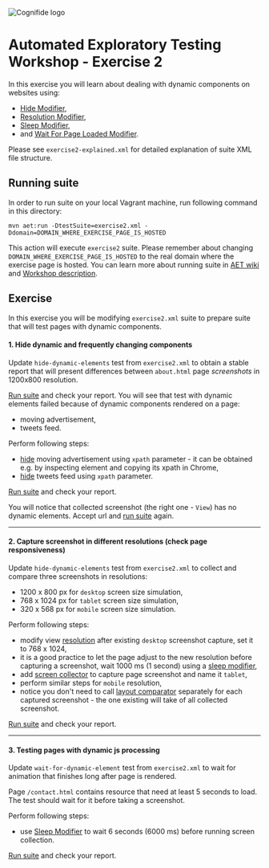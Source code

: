 ![Cognifide logo](http://cognifide.github.io/images/cognifide-logo.png)

# Automated Exploratory Testing Workshop - Exercise 2

In this exercise you will learn about dealing with dynamic components on websites using:

* [Hide Modifier](https://github.com/Cognifide/aet/wiki/HideModifier),
* [Resolution Modifier](https://github.com/Cognifide/aet/wiki/ResolutionModifier),
* [Sleep Modifier](https://github.com/Cognifide/aet/wiki/SleepModifier),
* and [Wait For Page Loaded Modifier](https://github.com/Cognifide/aet/wiki/WaitForPageLoadedModifier).

Please see `exercise2-explained.xml` for detailed explanation of suite XML file structure.

## Running suite
In order to run suite on your local Vagrant machine, run following command in this directory:

`mvn aet:run -DtestSuite=exercise2.xml -Ddomain=DOMAIN_WHERE_EXERCISE_PAGE_IS_HOSTED`

This action will execute `exercise2` suite. 
Please remember about changing `DOMAIN_WHERE_EXERCISE_PAGE_IS_HOSTED` to the real domain where the exercise page is hosted.
You can learn more about running suite in [AET wiki](https://github.com/Cognifide/aet/wiki/RunningSuite) and [Workshop description](https://github.com/Skejven/aet-workshop#running-suite).

## Exercise
In this exercise you will be modifying `exercise2.xml` suite to prepare suite that will test pages with dynamic components.

#### 1. Hide dynamic and frequently changing components
Update `hide-dynamic-elements` test from `exercise2.xml` to obtain a stable report that will present differences between `about.html` page *screenshots* in 1200x800 resolution.

[Run suite](#running-suite) and check your report. You will see that test with dynamic elements failed because of dynamic components rendered on a page:

* moving advertisement,
* tweets feed.

Perform following steps:
   * [hide](https://github.com/Cognifide/aet/wiki/HideModifier) moving advertisement using `xpath` parameter - it can be obtained e.g. by inspecting element and copying its xpath in Chrome,
   * [hide](https://github.com/Cognifide/aet/wiki/HideModifier) tweets feed using `xpath` parameter.

[Run suite](#running-suite) and check your report.

You will notice that collected screenshot (the right one - `View`) has no dynamic elements. Accept url and [run suite](#running-suite) again.

------

#### 2. Capture screenshot in different resolutions (check page responsiveness)
Update `hide-dynamic-elements` test from `exercise2.xml` to collect and compare three screenshots in resolutions:

* 1200 x 800 px for `desktop` screen size simulation,
* 768 x 1024 px for `tablet` screen size simulation,
* 320 x 568 px for `mobile` screen size simulation.

Perform following steps:
   * modify view [resolution](https://github.com/Cognifide/aet/wiki/ResolutionModifier) after existing `desktop` screenshot capture, set it to 768 x 1024,
   * it is a good practice to let the page adjust to the new resolution before capturing a screenshot, wait 1000 ms (1 second) using a [sleep modifier](https://github.com/Cognifide/aet/wiki/SleepModifier),
   * add [screen collector](https://github.com/Cognifide/aet/wiki/ScreenCollector) to capture page screenshot and name it `tablet`,
   * perform similar steps for `mobile` resolution,
   * notice you don't need to call [layout comparator](https://github.com/Cognifide/aet/wiki/LayoutComparator) separately for each captured screenshot - the one existing will take of all collected screenshot.
   
[Run suite](#running-suite) and check your report.

------

#### 3. Testing pages with dynamic js processing
Update `wait-for-dynamic-element` test from `exercise2.xml` to wait for animation that finishes long after page is rendered.

Page `/contact.html` contains resource that need at least 5 seconds to load. The test should wait for it before taking a screenshot.

Perform following steps:
   * use [Sleep Modifier](https://github.com/Cognifide/aet/wiki/SleepModifier) to wait 6 seconds (6000 ms) before running screen collection.
   
[Run suite](#running-suite) and check your report.